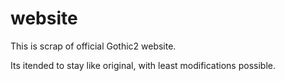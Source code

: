 # website


This is scrap of official Gothic2 website.

Its itended to stay like original, with least modifications possible.
